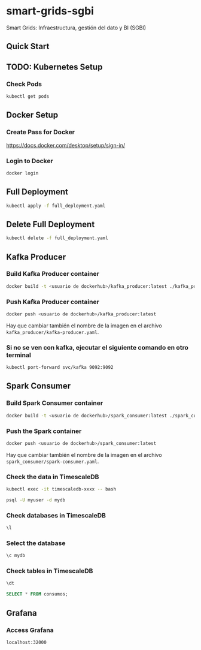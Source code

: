 # smart-grids-sgbi
Smart Grids: Infraestructura, gestión del dato y BI (SGBI)

## Quick Start

## TODO: Kubernetes Setup
### Check Pods
```bash
kubectl get pods
```

## Docker Setup

### Create Pass for Docker

https://docs.docker.com/desktop/setup/sign-in/

### Login to Docker
```bash
docker login
```

## Full Deployment
```bash
kubectl apply -f full_deployment.yaml
```

## Delete Full Deployment
```bash
kubectl delete -f full_deployment.yaml
```

## Kafka Producer
### Build Kafka Producer container
```bash
docker build -t <usuario de dockerhub>/kafka_producer:latest ./kafka_producer
```

### Push Kafka Producer container
```bash
docker push <usuario de dockerhub>/kafka_producer:latest
```

Hay que cambiar también el nombre de la imagen en el archivo `kafka_producer/kafka-producer.yaml`.

### Si no se ven con kafka, ejecutar el siguiente comando en otro terminal
```bash
kubectl port-forward svc/kafka 9092:9092
```

## Spark Consumer
### Build Spark Consumer container
```bash
docker build -t <usuario de dockerhub>/spark_consumer:latest ./spark_consumer
```

### Push the Spark container
```bash
docker push <usuario de dockerhub>/spark_consumer:latest
```

Hay que cambiar también el nombre de la imagen en el archivo `spark_consumer/spark-consumer.yaml`.

### Check the data in TimescaleDB
```bash
kubectl exec -it timescaledb-xxxx -- bash
```

```bash
psql -U myuser -d mydb
```

### Check databases in TimescaleDB
```sql
\l
```

### Select the database
```sql
\c mydb
```

### Check tables in TimescaleDB
```sql
\dt
```

```sql
SELECT * FROM consumos;
```

## Grafana
### Access Grafana
```bash
localhost:32000
```
